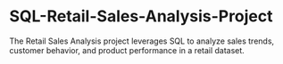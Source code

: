 # SQL-Retail-Sales-Analysis-Project
The Retail Sales Analysis project leverages SQL to analyze sales trends, customer behavior, and product performance in a retail dataset.
